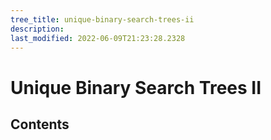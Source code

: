 ```yaml
---
tree_title: unique-binary-search-trees-ii
description: 
last_modified: 2022-06-09T21:23:28.2328
---
```


# Unique Binary Search Trees II

## Contents
